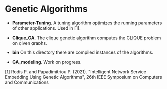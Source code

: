 # Genetic Algorithms

* **Parameter-Tuning**. A tuning algorithm optimizes the running parameters of other applications. Used in [1].

* **Clique_GA**. The clique genetic algorithm computes the CLIQUE problem on given graphs.
 
* **bin** On this directory there are compiled instances of the algorithms.
* **GA_modeling**. Work on progress.



[1] Rodis P. and Papadimitriou P. (2021). "Intelligent Network Service Embedding Using Genetic Algorithms",
26th IEEE Symposium on Computers and Communications
